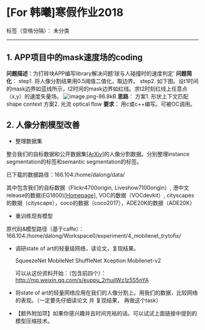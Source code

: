 # [For 韩曦]寒假作业2018

标签（空格分隔）： 未分类

---

## 1. APP项目中的mask速度场的coding

**问题描述**：为打砖块APP编写library解决问题‘球与人碰撞时的速度判定’
**问题简化**：
step1. 将人像分割结果用0.5阈值二值化，取边界。
step2. 如下图。设t1时间的mask边界如蓝线所示，t2时间的mask边界如红线。求t2时刻红线上任意点（x,y）的速度矢量场。
![image.png-86.8kB][1]
**思路**：
方案1. 形状上下文匹配 shape context
方案2. 光流 optical flow
**要求**：
用c或c++编写。可被OC调用。

## 2. 人像分割模型改善

- 整理数据集

整合我们的自标数据和公开数据集[\[ArXiv\]][2]的人像分割数据。分别整理instance segmentation的标签和semantic segmentation的标签。

已下载的数据路径：166.104:/home/dalong/data/

其中包含我们的自标数据（Flickr4700origin,  Liveshow7100origin）, 港中文release的数据(EG1800)[\[Homepage\]][3], VOC的数据（VOCdevkit）, cityscapes的数据（cityscape），coco的数据（coco2017），ADE20K的数据（ADE20K）

- 重训练现有模型

原代码&模型路径（基于caffe）：166.104:/home/dalong/Workspace0/experiment/4_mobilenet_trytofix/

- 调研state of art的轻量级网络，读论文，复现结果。

    SqueezeNet
    MobileNet
    ShuffleNet
    Xception
    Mobilenet-v2
    
    可以从这份资料开始：（包含前四个）：http://mp.weixin.qq.com/s/euppu_2rhujlWz1z5S5nYA

- 将state of art的轻量网络应用在我们的人像分割上。用我们的数据，比较网络的表现。（一定要先仔细读论文 并 复现结果， 再做这个task）

- 【额外附加项】如果你感兴趣并且时间充裕的话。可以试试上面链接中提到的模型压缩技术。

  [1]: http://static.zybuluo.com/lrl940607/d1xvq0fc3xjpcez6o2yvjauq/image.png
  [2]: https://arxiv.org/pdf/1704.06857.pdf
  [3]: http://xiaoyongshen.me/webpage_portrait/index.html